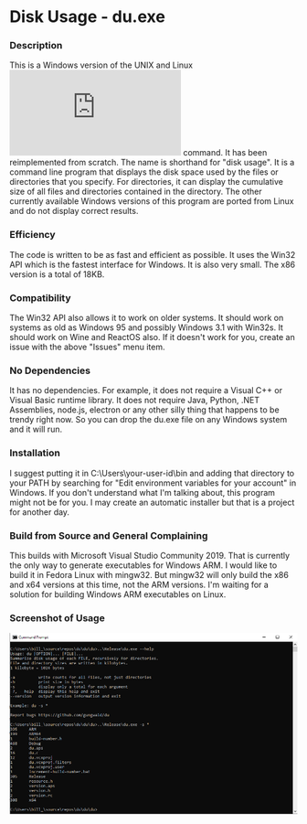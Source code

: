 # Disk Usage - du.exe

### Description
This is a Windows version of the UNIX and Linux ![du](https://man7.org/linux/man-pages/man1/du.1.html) command. It has been reimplemented from scratch. The name is shorthand for "disk usage". It is a command line program that displays the disk space used by the files or directories that you specify. For directories, it can display the cumulative size of all files and directories contained in the directory. The other currently available Windows versions of this program are ported from Linux and do not display correct results.

### Efficiency
The code is written to be as fast and efficient as possible. It uses the Win32 API which is the fastest interface for Windows. It is also very small. The x86 version is a total of 18KB.

### Compatibility
The Win32 API also allows it to work on older systems. It should work on systems as old as Windows 95 and possibly Windows 3.1 with Win32s. It should work on Wine and ReactOS also. If it doesn't work for you, create an issue with the above "Issues" menu item.

### No Dependencies
It has no dependencies. For example, it does not require a Visual C++ or Visual Basic runtime library. It does not require Java, Python, .NET Assemblies, node.js, electron or any other silly thing that happens to be trendy right now. So you can drop the du.exe file on any Windows system and it will run. 

### Installation
I suggest putting it in C:\Users\your-user-id\bin and adding that directory to your PATH by searching for "Edit environment variables for your account" in Windows. If you don't understand what I'm talking about, this program might not be for you. I may create an automatic installer but that is a project for another day.

### Build from Source and General Complaining
This builds with Microsoft Visual Studio Community 2019. That is currently the only way to generate executables for Windows ARM. I would like to build it in Fedora Linux with mingw32. But mingw32 will only build the x86 and x64 versions at this time, not the ARM versions. I'm waiting for a solution for building Windows ARM executables on Linux.

### Screenshot of Usage
![Example](du-example-run.png)
